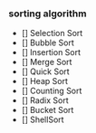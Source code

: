 ### sorting algorithm
- [] Selection Sort
- [] Bubble Sort
- [] Insertion Sort
- [] Merge Sort
- [] Quick Sort
- [] Heap Sort
- [] Counting Sort
- [] Radix Sort
- [] Bucket Sort
- [] ShellSort
